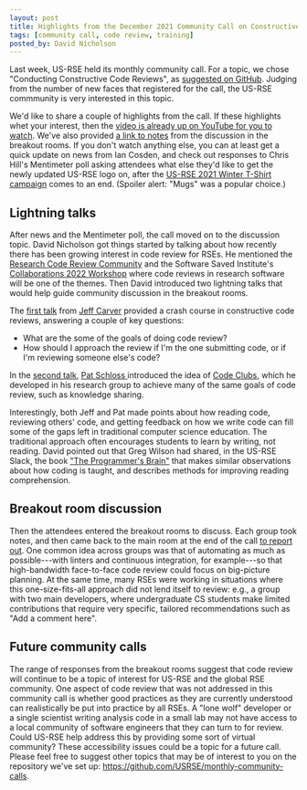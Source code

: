 ```yaml
---
layout: post
title: Highlights from the December 2021 Community Call on Constructive Code Review
tags: [community call, code review, training]
posted_by: David Nicholson
---
```


Last week, US-RSE held its monthly community call.
For a topic, we chose "Conducting Constructive Code Reviews", as
[suggested on GitHub](https://github.com/USRSE/monthly-community-calls/issues/9#issuecomment-921989398).
Judging from the number of new faces that registered for the call,
the US-RSE commmunity is very interested in this topic.

We'd like to share a couple of highlights from the call.
If these highlights whet your interest, then the
[video is already up on YouTube for you to watch](https://www.youtube.com/watch?v=0vdfNojvlck).
We've also provided
[a link to notes](https://bit.ly/US-RSE-Dec-CC-Breakout)
from the discussion in the breakout rooms.
If you don't watch anything else, you can at least
get a quick update on news from Ian Cosden,
and check out responses to Chris Hill's
Mentimeter poll asking attendees
what else they'd like to get the
newly updated US-RSE logo on, after the
[US-RSE 2021 Winter T-Shirt campaign](https://www.customink.com/fundraising/us-rse-2021?side=front&type=3&zoom=)
comes to an end. (Spoiler alert: "Mugs" was a popular choice.)

## Lightning talks

After news and the Mentimeter poll,
the call moved on to the discussion topic.
David Nicholson got things started
by talking about how recently there has been growing interest in code review for RSEs.
He mentioned the
[Research Code Review Community](https://github.com/ResearchCodeReviewCommunity)
and the Software Saved Institute's
[Collaborations 2022 Workshop](https://esciencelab.org.uk/announcements/projects/2021/10/29/ssi-collaborations-workshop-2022/)
where code reviews in research software will be one of the themes.
Then David introduced two lightning talks
that would help guide community discussion in the breakout rooms.

The [first talk](https://youtu.be/0vdfNojvlck?t=645)
from [Jeff Carver](http://carver.cs.ua.edu/)
provided a crash course in constructive code reviews,
answering a couple of key questions:
* What are the some of the goals of doing code review?
* How should I approach the review if I'm the one submitting code,
  or if I'm reviewing someone else's code?

In the [second talk](https://youtu.be/0vdfNojvlck),
[Pat Schloss ](http://www.schlosslab.org/)
introduced the idea of
[Code Clubs](https://journals.plos.org/ploscompbiol/article?id=10.1371/journal.pcbi.1008119#sec009),
which he developed in his research group
to achieve many of the same goals of code review,
such as knowledge sharing.

Interestingly, both Jeff and Pat made points
about how reading code, reviewing others' code,
and getting feedback on how we write code
can fill some of the gaps
left in traditional computer science education.
The traditional approach
often encourages students to learn by writing, not reading.
David pointed out that Greg Wilson
had shared, in the US-RSE Slack, the book
["The Programmer's Brain"](https://www.manning.com/books/the-programmers-brain)
that makes similar observations about how
coding is taught,
and describes methods for improving reading comprehension.

## Breakout room discussion

Then the attendees entered the breakout rooms to discuss.
Each group took notes, and then
came back to the main room at the end of the call
[to report out](https://youtu.be/0vdfNojvlck?t=1575).
One common idea across groups was
that of automating as much as possible---with
linters and continuous integration, for example---so that
high-bandwidth face-to-face code review
could focus on big-picture planning.
At the same time, many RSEs were working
in situations where this one-size-fits-all approach
did not lend itself to review: e.g.,
a group with two main developers, where
undergraduate CS students make
limited contributions that require very specific,
tailored recommendations such as "Add a comment here".

## Future community calls

The range of responses from the breakout rooms
suggest that code review will continue to be a topic
of interest for US-RSE and the global RSE community.
One aspect of code review that was not addressed
in this community call is whether
good practices as they are currently understood
can realistically be put into practice by all RSEs.
A "lone wolf" developer or a
single scientist writing analysis code in a small lab 
may not have access to a local community of
software engineers that they can turn to for review.
Could US-RSE help address this
by providing some sort of virtual community?
These accessibility issues could be a topic for a future call.
Please feel free to suggest other topics
that may be of interest to you on the repository we've set up:
<https://github.com/USRSE/monthly-community-calls>.
